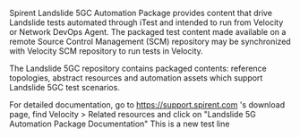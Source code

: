 Spirent Landslide 5GC Automation Package provides content that drive Landslide tests automated through iTest and intended to run from Velocity or Network DevOps Agent.
The packaged test content made available on a remote Source Control Management (SCM) repository may be synchronized with Velocity SCM repository to run tests in Velocity.

The Landslide 5GC repository contains packaged contents: reference topologies, abstract resources and automation assets which support Landslide 5GC test scenarios.

For detailed documentation, go to https://support.spirent.com 's download page, find Velocity > Related resources and click on "Landslide 5G Automation Package Documentation"
This is a new test line

